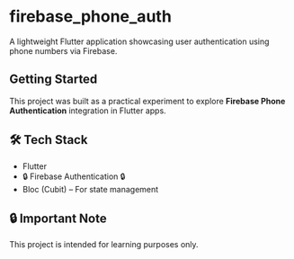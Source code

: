 # firebase_phone_auth

A lightweight Flutter application showcasing user authentication using phone numbers via Firebase.

## Getting Started

This project was built as a practical experiment to explore **Firebase Phone Authentication** integration in Flutter apps.

## 🛠️ Tech Stack

- Flutter
- 🔒 Firebase Authentication 🔒
- Bloc (Cubit) – For state management

## 🔒 Important Note

This project is intended for learning purposes only.